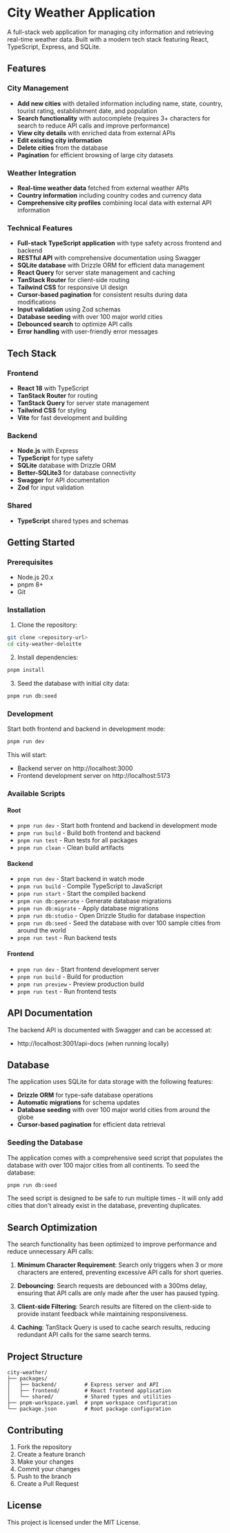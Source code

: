 # City Weather Application

A full-stack web application for managing city information and retrieving real-time weather data. Built with a modern tech stack featuring React, TypeScript, Express, and SQLite.

## Features

### City Management

- **Add new cities** with detailed information including name, state, country, tourist rating, establishment date, and population
- **Search functionality** with autocomplete (requires 3+ characters for search to reduce API calls and improve performance)
- **View city details** with enriched data from external APIs
- **Edit existing city information**
- **Delete cities** from the database
- **Pagination** for efficient browsing of large city datasets

### Weather Integration

- **Real-time weather data** fetched from external weather APIs
- **Country information** including country codes and currency data
- **Comprehensive city profiles** combining local data with external API information

### Technical Features

- **Full-stack TypeScript application** with type safety across frontend and backend
- **RESTful API** with comprehensive documentation using Swagger
- **SQLite database** with Drizzle ORM for efficient data management
- **React Query** for server state management and caching
- **TanStack Router** for client-side routing
- **Tailwind CSS** for responsive UI design
- **Cursor-based pagination** for consistent results during data modifications
- **Input validation** using Zod schemas
- **Database seeding** with over 100 major world cities
- **Debounced search** to optimize API calls
- **Error handling** with user-friendly error messages

## Tech Stack

### Frontend

- **React 18** with TypeScript
- **TanStack Router** for routing
- **TanStack Query** for server state management
- **Tailwind CSS** for styling
- **Vite** for fast development and building

### Backend

- **Node.js** with Express
- **TypeScript** for type safety
- **SQLite** database with Drizzle ORM
- **Better-SQLite3** for database connectivity
- **Swagger** for API documentation
- **Zod** for input validation

### Shared

- **TypeScript** shared types and schemas

## Getting Started

### Prerequisites

- Node.js 20.x
- pnpm 8+
- Git

### Installation

1. Clone the repository:

```bash
git clone <repository-url>
cd city-weather-deloitte
```

2. Install dependencies:

```bash
pnpm install
```

3. Seed the database with initial city data:

```bash
pnpm run db:seed
```

### Development

Start both frontend and backend in development mode:

```bash
pnpm run dev
```

This will start:

- Backend server on http://localhost:3000
- Frontend development server on http://localhost:5173

### Available Scripts

#### Root

- `pnpm run dev` - Start both frontend and backend in development mode
- `pnpm run build` - Build both frontend and backend
- `pnpm run test` - Run tests for all packages
- `pnpm run clean` - Clean build artifacts

#### Backend

- `pnpm run dev` - Start backend in watch mode
- `pnpm run build` - Compile TypeScript to JavaScript
- `pnpm run start` - Start the compiled backend
- `pnpm run db:generate` - Generate database migrations
- `pnpm run db:migrate` - Apply database migrations
- `pnpm run db:studio` - Open Drizzle Studio for database inspection
- `pnpm run db:seed` - Seed the database with over 100 sample cities from around the world
- `pnpm run test` - Run backend tests

#### Frontend

- `pnpm run dev` - Start frontend development server
- `pnpm run build` - Build for production
- `pnpm run preview` - Preview production build
- `pnpm run test` - Run frontend tests

## API Documentation

The backend API is documented with Swagger and can be accessed at:

- http://localhost:3001/api-docs (when running locally)

## Database

The application uses SQLite for data storage with the following features:

- **Drizzle ORM** for type-safe database operations
- **Automatic migrations** for schema updates
- **Database seeding** with over 100 major world cities from around the globe
- **Cursor-based pagination** for efficient data retrieval

### Seeding the Database

The application comes with a comprehensive seed script that populates the database with over 100 major cities from all continents. To seed the database:

```bash
pnpm run db:seed
```

The seed script is designed to be safe to run multiple times - it will only add cities that don't already exist in the database, preventing duplicates.

## Search Optimization

The search functionality has been optimized to improve performance and reduce unnecessary API calls:

1. **Minimum Character Requirement**: Search only triggers when 3 or more characters are entered, preventing excessive API calls for short queries.

2. **Debouncing**: Search requests are debounced with a 300ms delay, ensuring that API calls are only made after the user has paused typing.

3. **Client-side Filtering**: Search results are filtered on the client-side to provide instant feedback while maintaining responsiveness.

4. **Caching**: TanStack Query is used to cache search results, reducing redundant API calls for the same search terms.

## Project Structure

```
city-weather/
├── packages/
│   ├── backend/         # Express server and API
│   ├── frontend/        # React frontend application
│   └── shared/          # Shared types and utilities
├── pnpm-workspace.yaml  # pnpm workspace configuration
└── package.json         # Root package configuration
```

## Contributing

1. Fork the repository
2. Create a feature branch
3. Make your changes
4. Commit your changes
5. Push to the branch
6. Create a Pull Request

## License

This project is licensed under the MIT License.
